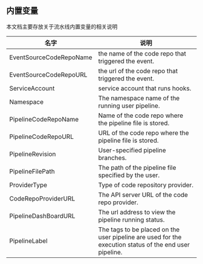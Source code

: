 ## 内置变量
本文档主要存放关于流水线内置变量的相关说明

| 名字 | 说明 |
| -- | -- |
| EventSourceCodeRepoName | the name of the code repo that triggered the event.
| EventSourceCodeRepoURL  | the url of the code repo that triggered the event.
| ServiceAccount          | service account that runs hooks.
| Namespace               | The namespace name of the running user pipeline.
| PipelineCodeRepoName    | Name of the code repo where the pipeline file is stored.
| PipelineCodeRepoURL     | URL of the code repo where the pipeline file is stored.
| PipelineRevision        | User-specified pipeline branches.
| PipelineFilePath        | The path of the pipeline file specified by the user.
| ProviderType            | Type of code repository provider.
| CodeRepoProviderURL     | The API server URL of the code repo provider.
| PipelineDashBoardURL    | The url address to view the pipeline running status.
| PipelineLabel           | The tags to be placed on the user pipeline are used for the execution status of the end user pipeline.

